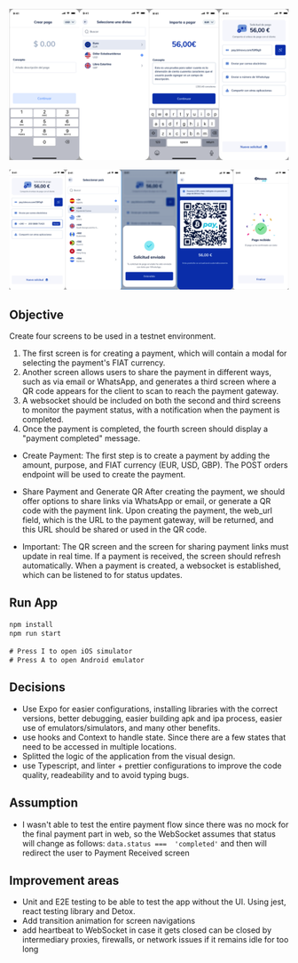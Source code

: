 
<p align="center">
  <img src="./assets/design/design1.png" width="600" title="ui design">
</p>
<p align="center">
  <img src="./assets/design/design2.png" width="600" alt="ui design">
</p>

## Objective
Create four screens to be used in a testnet environment.

1. The first screen is for creating a payment, which will contain a modal for selecting the payment's FIAT currency.
2. Another screen allows users to share the payment in different ways, such as via email or WhatsApp, and generates a third screen where a QR code appears for the client to scan to reach the payment gateway.
3. A websocket should be included on both the second and third screens to monitor the payment status, with a notification when the payment is completed.
4. Once the payment is completed, the fourth screen should display a "payment completed" message.

- Create Payment:
The first step is to create a payment by adding the amount, purpose, and FIAT currency (EUR, USD, GBP). The POST orders endpoint will be used to create the payment.

- Share Payment and Generate QR
After creating the payment, we should offer options to share links via WhatsApp or email, or generate a QR code with the payment link. Upon creating the payment, the web_url field, which is the URL to the payment gateway, will be returned, and this URL should be shared or used in the QR code.

- Important:
The QR screen and the screen for sharing payment links must update in real time. If a payment is received, the screen should refresh automatically. When a payment is created, a websocket is established, which can be listened to for status updates.

## Run App
    npm install
    npm run start

    # Press I to open iOS simulator
    # Press A to open Android emulator

## Decisions
- Use Expo for easier configurations, installing libraries with the correct versions, better debugging, easier building apk and ipa process, easier use of emulators/simulators, and many other benefits.
- use hooks and Context to handle state. Since there are a few states that need to be accessed in multiple locations.
- Splitted the logic of the application from the visual design.
- use Typescript, and linter + prettier configurations to improve the code quality, readeability and to avoid typing bugs.

## Assumption
- I wasn't able to test the entire payment flow since there was no mock for the final payment part in web, so the WebSocket assumes that status will change as follows: `data.status ===  'completed'` and then will redirect the user to Payment Received screen

## Improvement areas
- Unit and E2E testing to be able to test the app without the UI. Using jest, react testing library and Detox.
- Add transition animation for screen navigations
- add heartbeat to WebSocket in case it gets closed can be closed by intermediary proxies, firewalls, or network issues if it remains idle for too long